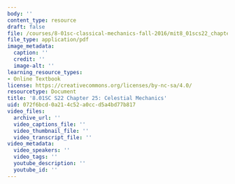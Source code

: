 ```yaml
---
body: ''
content_type: resource
draft: false
file: /courses/8-01sc-classical-mechanics-fall-2016/mit8_01scs22_chapter25new.pdf
file_type: application/pdf
image_metadata:
  caption: ''
  credit: ''
  image-alt: ''
learning_resource_types:
- Online Textbook
license: https://creativecommons.org/licenses/by-nc-sa/4.0/
resourcetype: Document
title: '8.01SC S22 Chapter 25: Celestial Mechanics'
uid: 072f6bcd-0a21-4c52-a0cc-d5a4bd77b817
video_files:
  archive_url: ''
  video_captions_file: ''
  video_thumbnail_file: ''
  video_transcript_file: ''
video_metadata:
  video_speakers: ''
  video_tags: ''
  youtube_description: ''
  youtube_id: ''
---
```

